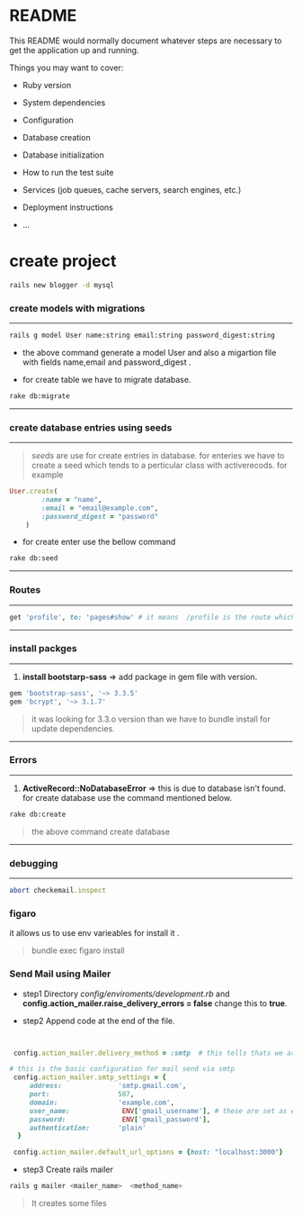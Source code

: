# README

This README would normally document whatever steps are necessary to get the
application up and running.

Things you may want to cover:

* Ruby version

* System dependencies

* Configuration

* Database creation

* Database initialization

* How to run the test suite

* Services (job queues, cache servers, search engines, etc.)

* Deployment instructions

* ...

# create project

```bash
rails new blogger -d mysql
```

### create models with migrations
---
```bash
rails g model User name:string email:string password_digest:string
```
 - the above command generate a model User and also a migartion file with fields name,email and password_digest .

- for create table we have to migrate database.
```bash
rake db:migrate
```
---

### create database entries using seeds
---
> *seeds* are use for create entries in database. for enteries we have to create a seed which tends to a perticular class with activerecods. for example
```rb
User.create(
		:name = "name",
		:email = "email@example.com",
		:password_digest = "password"
	)
``` 
- for create enter use the bellow command
```bash
rake db:seed
```
---


### Routes
---
```rb
get 'profile', to: 'pages#show' # it means  /profile is the route which redirect to pages#show page
```
---

### install packges
---
1. **install bootstarp-sass** => add package in gem file with version.
```bash
gem 'bootstrap-sass', '~> 3.3.5'
gem 'bcrypt', '~> 3.1.7'
```
> it was looking for 3.3.o version
> than we have to bundle install for update dependencies.

---

### Errors
---
1. **ActiveRecord::NoDatabaseError**  => this is due to database isn't found. for create database use the command mentioned below.
```bash
rake db:create
```
> the above command create database
---
 

### debugging
---
```rb
abort checkemail.inspect

```

### figaro 
it allows us to use env varieables 
for install it .
> bundle exec figaro install

### Send Mail using Mailer

* step1
Directory *config/enviroments/development.rb* and **config.action_mailer.raise_delivery_errors = false** change this to **true**.

* step2
Append code at the end of the file.
```rb


 config.action_mailer.delivery_method = :smtp  # this tells thats we are using smtp for set mails

# this is the basic configuration for mail send via smtp
 config.action_mailer.smtp_settings = {
     address:              'smtp.gmail.com',
     port:                 587,
     domain:               'example.com',
     user_name:             ENV['gmail_username'], # these are set as enviroment variables
     password:              ENV['gmail_password'],
     authentication:       'plain'
  }

 config.action_mailer.default_url_options = {host: "localhost:3000"}

```

* step3
Create rails mailer
```sh
rails g mailer <mailer_name>  <method_name>
```
> It creates some files 


